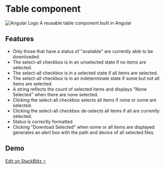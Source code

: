 # Table component

![Angular Logo](https://api.iconify.design/logos:angular-icon.svg)
A reusable table component built in Angular

## Features

- Only those that have a status of "available" are currently able to be downloaded.
- The select-all checkbox is in an unselected state if no items are selected.
- The select-all checkbox is in a selected state if all items are selected.
- The select-all checkbox is in an indeterminate state if some but not all items are selected.
- A string reflects the count of selected items and displays "None Selected" when there are none selected.
- Clicking the select-all checkbox selects all items if none or some are selected.
- Clicking the select-all checkbox de-selects all items if all are currently selected.
- Status is correctly formatted
- Clicking "Download Selected" when some or all items are displayed generates an alert box with the path and device of all selected files.

## Demo

[Edit on StackBlitz ⚡️](https://stackblitz.com/edit/node-9k27dp)
